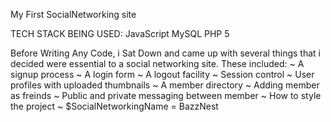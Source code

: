 My First SocialNetworking site

TECH STACK BEING USED:
JavaScript
MySQL
PHP 5

Before Writing Any Code, i Sat Down and came up with several things that i decided were essential to a social networking site. These included:
~ A signup process
~ A login form
~ A logout facility
~ Session control
~ User profiles with uploaded thumbnails
~ A member directory
~ Adding member as freinds
~ Public and private messaging between member
~ How to style the project
~ $SocialNetworkingName = BazzNest
